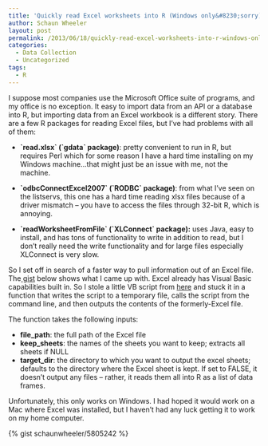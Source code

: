 ```yaml
---
title: 'Quickly read Excel worksheets into R (Windows only&#8230;sorry)'
author: Schaun Wheeler
layout: post
permalink: /2013/06/18/quickly-read-excel-worksheets-into-r-windows-only-sorry/
categories:
  - Data Collection
  - Uncategorized
tags:
  - R
---
```

I suppose most companies use the Microsoft Office suite of programs, and my office is no exception. It easy to import data from an API or a database into R, but importing data from an Excel workbook is a different story. There are a few R packages for reading Excel files, but I’ve had problems with all of them:

*   **\`read.xlsx\` (\`gdata\` package)**: pretty convenient to run in R, but requires Perl which for some reason I have a hard time installing on my Windows machine…that might just be an issue with me, not the machine.

*   **\`odbcConnectExcel2007\` (\`RODBC\` package)**: from what I’ve seen on the listservs, this one has a hard time reading xlsx files because of a driver mismatch – you have to access the files through 32-bit R, which is annoying.

*   **\`readWorksheetFromFile\` (\`XLConnect\` package):** uses Java, easy to install, and has tons of functionality to write in addition to read, but I don’t really need the write functionality and for large files especially XLConnect is very slow.

So I set off in search of a faster way to pull information out of an Excel file. The[ gist][1] below shows what I came up with. Excel already has Visual Basic capabilities built in. So I stole a little VB script from [here][2] and stuck it in a function that writes the script to a temporary file, calls the script from the command line, and then outputs the contents of the formerly-Excel file.  
<!--more-->

  
The function takes the following inputs:

*   **file_path**: the full path of the Excel file
*   **keep_sheets**: the names of the sheets you want to keep; extracts all sheets if NULL
*   **target_dir**: the directory to which you want to output the excel sheets; defaults to the directory where the Excel sheet is kept. If set to FALSE, it doesn’t output any files – rather, it reads them all into R as a list of data frames.

Unfortunately, this only works on Windows. I had hoped it would work on a Mac where Excel was installed, but I haven’t had any luck getting it to work on my home computer.

{% gist schaunwheeler/5805242 %}

 [1]: https://gist.github.com/schaunwheeler/5805242
 [2]: http://jeffkinzer.blogspot.com/2012/06/vbscript-to-convert-excel-to-csv.html
